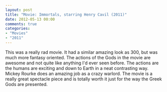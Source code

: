 ```yaml
---
layout: post
title: "Movie: Immortals, starring Henry Cavil (2011)"
date: 2012-05-13 00:00
comments: true
categories:
- "Movies"
- "2011"
---
```


This was a really rad movie. It had a similar amazing look as 300,
but was much more fantasy oriented. The actions of the Gods in the
movie are awesome and not quite like anything I'd ever seen
before. The actions are the humans are exciting and down to Earth
in a neat contrasting way. Mickey Rourke does an amazing job as a
crazy warlord. The movie is a really great spectacle piece and is
totally worth it just for the way the Greek Gods are presented.

